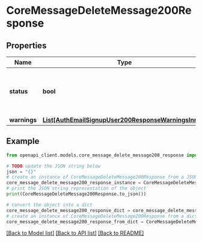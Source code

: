 # CoreMessageDeleteMessage200Response


## Properties

Name | Type | Description | Notes
------------ | ------------- | ------------- | -------------
**status** | **bool** | True if the message was deleted, false otherwise | [default to False]
**warnings** | [**List[AuthEmailSignupUser200ResponseWarningsInner]**](AuthEmailSignupUser200ResponseWarningsInner.md) |  | [optional] 

## Example

```python
from openapi_client.models.core_message_delete_message200_response import CoreMessageDeleteMessage200Response

# TODO update the JSON string below
json = "{}"
# create an instance of CoreMessageDeleteMessage200Response from a JSON string
core_message_delete_message200_response_instance = CoreMessageDeleteMessage200Response.from_json(json)
# print the JSON string representation of the object
print(CoreMessageDeleteMessage200Response.to_json())

# convert the object into a dict
core_message_delete_message200_response_dict = core_message_delete_message200_response_instance.to_dict()
# create an instance of CoreMessageDeleteMessage200Response from a dict
core_message_delete_message200_response_from_dict = CoreMessageDeleteMessage200Response.from_dict(core_message_delete_message200_response_dict)
```
[[Back to Model list]](../README.md#documentation-for-models) [[Back to API list]](../README.md#documentation-for-api-endpoints) [[Back to README]](../README.md)


